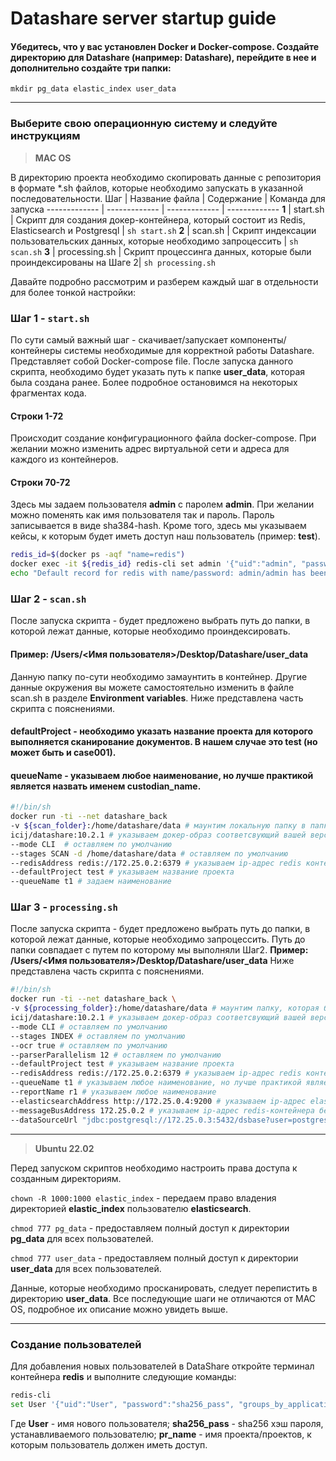 # __Datashare server startup guide__

#### Убедитесь, что у вас установлен Docker и Docker-compose. Создайте директорию для Datashare (например: __Datashare__), перейдите в нее и дополнительно создайте три папки:
`mkdir pg_data elastic_index user_data`
- - - -

### __Выберите свою операционную систему и следуйте инструкциям__

> __MAC OS__

В директорию проекта необходимо скопировать данные с репозитория в формате *.sh файлов, которые необходимо запускать в указанной последовательности.
Шаг | Название файла  | Содержание | Команда для запуска
------------- | ------------- | ------------- | -------------
__1__ | start.sh  | Скрипт для создания докер-контейнера, который состоит из Redis, Elasticsearch и Postgresql | `sh start.sh`
__2__ | scan.sh  | Скрипт индексации пользовательских данных, которые необходимо запроцессить | `sh scan.sh`
__3__ | processing.sh  | Скрипт процессинга данных, которые были проиндексированы на Шаге 2| `sh processing.sh`

Давайте подробно рассмотрим и разберем каждый шаг в отдельности для более тонкой настройки:
### __Шаг 1__ - `start.sh`
По сути самый важный шаг - скачивает/запускает компоненты/контейнеры системы необходимые для корректной работы Datashare. Представляет собой Docker-compose file.
После запуска данного скрипта, необходимо будет указать путь к папке __user_data__, которая была создана ранее.
Более подробное остановимся на некоторых фрагментах кода.
#### __Строки 1-72__
Происходит создание конфигурационного файла docker-compose. При желании можно изменить адрес виртуальной сети и адреса для каждого из контейнеров.
#### __Строки 70-72__
Здесь мы задаем пользователя __admin__ с паролем __admin__. При желании можно поменять как имя пользователя так и пароль. Пароль записывается в виде sha384-hash. Кроме того, здесь мы указываем кейсы, к которым будет иметь доступ наш пользователь (пример: __test__).
```sh
redis_id=$(docker ps -aqf "name=redis")
docker exec -it ${redis_id} redis-cli set admin '{"uid":"admin", "password":"8c6976e5b5410415bde908bd4dee15dfb167a9c873fc4bb8a81f6f2ab448a918", "groups_by_applications":{"datashare": ["test"]}}}'
echo "Default record for redis with name/password: admin/admin has been created."
```
### __Шаг 2__ - `scan.sh`
После запуска скрипта - будет предложено выбрать путь до папки, в которой лежат данные, которые необходимо проиндексировать. 
#### __Пример: /Users/<Имя пользователя>/Desktop/Datashare/user_data__
Данную папку по-сути необходимо замаунтить в контейнер. Другие данные окружения вы можете самостоятельно изменить в файле scan.sh в разделе __Environment variables__. Ниже представлена часть скрипта с пояснениями.
#### __defaultProject__ - необходимо указать название проекта для которого выполняется сканирование документов. В нашем случае это __test__ (но может быть и __case001__).
#### __queueName__ - указываем любое наименование, но лучше практикой является назвать именем __custodian_name__.
```sh
#!/bin/sh
docker run -ti --net datashare_back
-v ${scan_folder}:/home/datashare/data # маунтим локальную папку в папку контейнера
icij/datashare:10.2.1 # указываем докер-образ соответсвующий вашей версии datashare
--mode CLI  # оставляем по умолчанию
--stages SCAN -d /home/datashare/data # оставляем по умолчанию
--redisAddress redis://172.25.0.2:6379 # указываем ip-адрес redis контейнера 
--defaultProject test # указываем название проекта
--queueName t1 # задаем наименование
```
### __Шаг 3__ - `processing.sh`
После запуска скрипта - будет предложено выбрать путь до папки, в которой лежат данные, которые необходимо запроцессить. Путь до папки совпадает с путем по которому мы выполняли Шаг2. __Пример: /Users/<Имя пользователя>/Desktop/Datashare/user_data__
Ниже представлена часть скрипта с пояснениями.
```sh
#!/bin/sh
docker run -ti --net datashare_back \
-v ${processing_folder}:/home/datashare/data # маунтим папку, которая была просканирована на Шаге 2 в папку контейнера
icij/datashare:10.2.1 # указываем докер-образ соответсвующий вашей версии datashare
--mode CLI # оставляем по умолчанию
--stages INDEX # оставляем по умолчанию
--ocr true # оставляем по умолчанию
--parserParallelism 12 # оставляем по умолчанию
--defaultProject test # указываем название проекта
--redisAddress redis://172.25.0.2:6379 # указываем ip-адрес redis контейнера с указанием порта
--queueName t1 # указываем любое наименование, но лучше практикой является назвать именем __custodian_name__.
--reportName r1 # указываем любое наименование
--elasticsearchAddress http://172.25.0.4:9200 # указываем ip-адрес elasticsearch контейнера 
--messageBusAddress 172.25.0.2 # указываем ip-адрес redis-контейнера без указания порта
--dataSourceUrl "jdbc:postgresql://172.25.0.3:5432/dsbase?user=postgres&password=strongpwd" # указываем адрес postgres с указанием имени и пароля
```
- - - -
> __Ubuntu 22.02__

Перед запуском скриптов необходимо настроить права доступа к созданным директориям.

`chown -R 1000:1000 elastic_index` - передаем право владения директорией __elastic_index__ пользователю __elasticsearch__.

`chmod 777 pg_data` - предоставляем полный доступ к директории __pg_data__ для всех пользователей.

`chmod 777 user_data` - предоставляем полный доступ к директории __user_data__ для всех пользователей.

Данные, которые необходимо просканировать, следует перепистить в директорию __user_data__. Все последующие шаги не отличаются от MAC OS, подробное их описание можно увидеть выше.

- - - -
### __Создание пользователей__

Для добавления новых пользователей в DataShare откройте терминал контейнера __redis__ и выполните следующие команды:
```sh
redis-cli
set User '{"uid":"User", "password":"sha256_pass", "groups_by_applications":{"datashare": ["pr_name"]}}}'
```
Где __User__ - имя нового пользователя; __sha256_pass__ - sha256 хэш пароля, устанавливаемого пользователю; __pr_name__ - имя проекта/проектов, к которым пользователь должен иметь доступ. 
